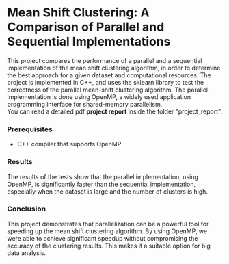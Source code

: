 # Mean Shift Clustering: A Comparison of Parallel and Sequential Implementations
This project compares the performance of a parallel and a sequential implementation of the mean shift clustering algorithm, in order to determine the best approach for a given dataset and computational resources. 
The project is implemented in C++, and uses the sklearn library to test the correctness of the parallel mean-shift clustering algorithm. 
The parallel implementation is done using OpenMP, a widely used application programming interface for shared-memory parallelism.<br/>
You can read a detailed pdf **project report** inside the folder "project_report".

### Prerequisites
- C++ compiler that supports OpenMP
 
### Results
The results of the tests show that the parallel implementation, using OpenMP, is significantly faster than the sequential implementation,
especially when the dataset is large and the number of clusters is high. 

### Conclusion
This project demonstrates that parallelization can be a powerful tool for speeding up the mean shift clustering algorithm.
By using OpenMP, we were able to achieve significant speedup without compromising the accuracy of the clustering results.
This makes it a suitable option for big data analysis.
